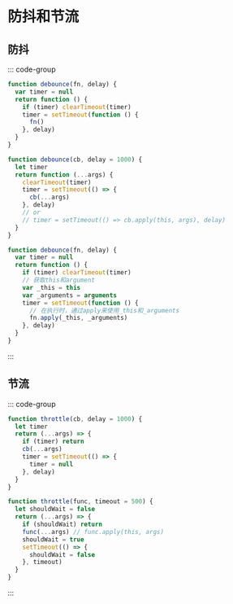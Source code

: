 # 防抖和节流

## 防抖

::: code-group

```js [基础版本]
function debounce(fn, delay) {
  var timer = null
  return function () {
    if (timer) clearTimeout(timer)
    timer = setTimeout(function () {
      fn()
    }, delay)
  }
}
```

```js [增加参数]:line-numbers
function debounce(cb, delay = 1000) {
  let timer
  return function (...args) {
    clearTimeout(timer)
    timer = setTimeout(() => {
      cb(...args)
    }, delay)
    // or
    // timer = setTimeout(() => cb.apply(this, args), delay)
  }
}
```

```js [增加this]
function debounce(fn, delay) {
  var timer = null
  return function () {
    if (timer) clearTimeout(timer)
    // 获取this和argument
    var _this = this
    var _arguments = arguments
    timer = setTimeout(function () {
      // 在执行时，通过apply来使用_this和_arguments
      fn.apply(_this, _arguments)
    }, delay)
  }
}
```

:::

## 节流

::: code-group

```js [Solution 1]:line-numbers
function throttle(cb, delay = 1000) {
  let timer
  return (...args) => {
    if (timer) return
    cb(...args)
    timer = setTimeout(() => {
      timer = null
    }, delay)
  }
}
```

```js [Solution 2]:line-numbers
function throttle(func, timeout = 500) {
  let shouldWait = false
  return (...args) => {
    if (shouldWait) return
    func(...args) // func.apply(this, args)
    shouldWait = true
    setTimeout(() => {
      shouldWait = false
    }, timeout)
  }
}
```

:::
